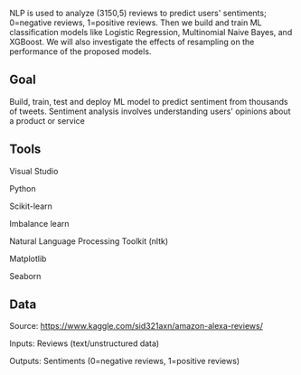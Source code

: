 NLP is used to analyze (3150,5) reviews to predict users' sentiments; 0=negative reviews, 1=positive reviews. Then we build and train ML classification models like Logistic Regression, Multinomial Naive Bayes, and XGBoost. We will also investigate the effects of resampling on the performance of the proposed models.  

## Goal
  Build, train, test and deploy ML model to predict sentiment from thousands of tweets. Sentiment analysis involves understanding users' opinions about a product or service
## Tools
  Visual Studio
  
  Python
  
  Scikit-learn
  
  Imbalance learn
  
  Natural Language Processing Toolkit (nltk)
  
  Matplotlib
  
  Seaborn
## Data
  Source: https://www.kaggle.com/sid321axn/amazon-alexa-reviews/
  
  Inputs: Reviews (text/unstructured data)
  
  Outputs: Sentiments (0=negative reviews, 1=positive reviews)
